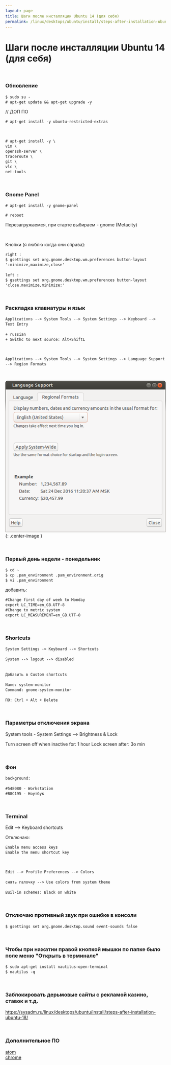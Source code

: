 ```yaml
---
layout: page
title: Шаги после инсталляции Ubuntu 14 (для себя)
permalink: /linux/desktops/ubuntu/install/steps-after-installation-ubuntu-14/
---
```


# Шаги после инсталляции Ubuntu 14 (для себя)

<br/>

### Обновление

    $ sudo su -
    # apt-get update && apt-get upgrade -y

<!--
# apt-get upgrade -y
-->

// ДОП ПО

    # apt-get install -y ubuntu-restricted-extras

<br/>

    # apt-get install -y \
    vim \
    openssh-server \
    traceroute \
    git \
    vlc \
    net-tools

<br/>

### Gnome Panel

    # apt-get install -y gnome-panel

<!--

sudo add-apt-repository universe
sudo apt-get update
sudo apt-get install gnome-session-flashback


gsettings set org.gnome.desktop.wm.preferences button-layout ':minimize,maximize,close'
-->

    # reboot

Перезагружаемся, при старте выбираем - gnome (Metacity)

<br/>

Кнопки (я люблю когда они справа):

    right :
    $ gsettings set org.gnome.desktop.wm.preferences button-layout ':minimize,maximize,close'

    left :
    $ gsettings set org.gnome.desktop.wm.preferences button-layout 'close,maximize,minimize:'

<!--


Если не получится, то поставить dconf из центра загрузки


$ gconf-editor

/Apps->Metacity->general


двойной клик по button_layout


close,minimize,maximize:

на
menu:minimize,maximize,close

-->

<br/>

### Раскладка клавиатуры и язык

    Applications --> System Tools --> System Settings --> Keyboard --> Text Entry

    + russian
    + Swithc to next source: Alt+ShiftL

<br/>

    Applications --> System Tools --> System Settings --> Language Support --> Region Formats

<br/>

![Ubuntu Region Formats](/img/linux/desktops/ubuntu/install/regional-formats.png "Ubuntu Region Formats"){: .center-image }

<br/>

### Первый день недели - понедельник

    $ cd ~
    $ cp .pam_environment .pam_environment.orig
    $ vi .pam_environment

добавить:

    #Change first day of week to Monday
    export LC_TIME=en_GB.UTF-8
    #Change to metric system
    export LC_MEASUREMENT=en_GB.UTF-8

<br/>

### Shortcuts

    System Settings -> Keyboard --> Shortcuts

    System --> logout --> disabled


    Добавить в Custom shortcuts

    Name: system-monitor
    Command: gnome-system-monitor

    ПО: Ctrl + Alt + Delete

<!-- <br/>

    Не нашел в 16.04


    Region and Languages

    Input Source

    + russian

    + Switch


    Keyboard Layout
    Loayouts Russian
    Option

-->

<br/>

### Параметры отключения экрана

System tools - System Settings --> Brightness & Lock

Turn screen off when inactive for: 1 hour
Lock screen after: 3o min

<br/>

### Фон

    background:

    #548080 - Workstation
    #B8C195 - Ноутбук

<br/>

### Terminal

Edit --> Keyboard shortcuts

Отключаю:

    Enable menu access keys
    Enable the menu shortcut key

<br/>

    Edit --> Profile Preferences --> Colors

    снять галочку --> Use colors from system theme

    Buil-in schemes: Black on white

<br/>

### Отключаю противный звук при ошибке в консоли

    $ gsettings set org.gnome.desktop.sound event-sounds false

<br/>

### Чтобы при нажатии правой кнопкой мышки по папке было поле меню "Открыть в терминале"

    $ sudo apt-get install nautilus-open-terminal
    $ nautilus -q

<br/>

### Заблокировать дерьмовые сайты с рекламой казино, ставок и т.д.

https://sysadm.ru/linux/desktops/ubuntu/install/steps-after-installation-ubuntu-18/

<br/>

### Дополнительное ПО

[atom](/linux/desktops/code/editors/)  
[chrome](/linux/desktops/ubuntu/browsers/chrome/)
